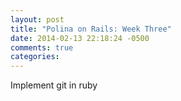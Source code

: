 ```yaml
---
layout: post
title: "Polina on Rails: Week Three"
date: 2014-02-13 22:18:24 -0500
comments: true
categories: 
---
```


Implement git in ruby



